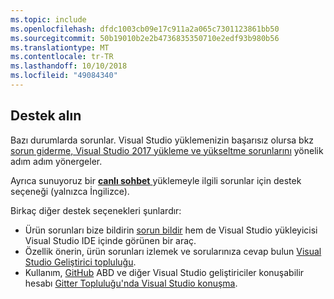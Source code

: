 ```yaml
---
ms.topic: include
ms.openlocfilehash: dfdc1003cb09e17c911a2a065c7301123861bb50
ms.sourcegitcommit: 50b19010b2e2b4736835350710e2edf93b980b56
ms.translationtype: MT
ms.contentlocale: tr-TR
ms.lasthandoff: 10/10/2018
ms.locfileid: "49084340"
---
```

## <a name="get-support"></a>Destek alın

Bazı durumlarda sorunlar. Visual Studio yüklemenizin başarısız olursa bkz [sorun giderme, Visual Studio 2017 yükleme ve yükseltme sorunlarını](../troubleshooting-installation-issues.md) yönelik adım adım yönergeler.

Ayrıca sunuyoruz bir [ **canlı sohbet** ](https://visualstudio.microsoft.com/vs/support/#talktous) yüklemeyle ilgili sorunlar için destek seçeneği (yalnızca İngilizce).

Birkaç diğer destek seçenekleri şunlardır:

* Ürün sorunları bize bildirin [sorun bildir](../../ide/how-to-report-a-problem-with-visual-studio-2017.md) hem de Visual Studio yükleyicisi Visual Studio IDE içinde görünen bir araç.
* Özellik önerin, ürün sorunları izlemek ve sorularınıza cevap bulun [Visual Studio Geliştirici topluluğu](https://developercommunity.visualstudio.com/).
* Kullanım, [GitHub](https://github.com/) ABD ve diğer Visual Studio geliştiriciler konuşabilir hesabı [Gitter Topluluğu'nda Visual Studio konuşma](https://gitter.im/Microsoft/VisualStudio).
